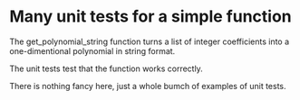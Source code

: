 # Many unit tests for a simple function
The get_polynomial_string function turns a list of integer coefficients into a one-dimentional polynomial in string format.

The unit tests test that the function works correctly.

There is nothing fancy here, just a whole bumch of examples of unit tests.
